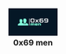 <h3 align="center">
	<img src="https://raw.githubusercontent.com/0x69-men/.github/main/asset/logo.svg" width="100" alt="Logo"/><br/>
	0x69 men
</h3>

